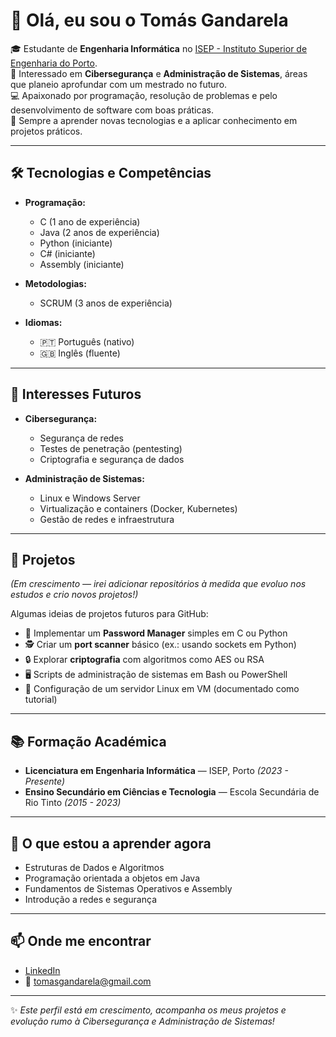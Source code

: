 # 👋 Olá, eu sou o Tomás Gandarela

🎓 Estudante de **Engenharia Informática** no [ISEP - Instituto Superior de Engenharia do Porto](https://www.isep.ipp.pt/).  
🔐 Interessado em **Cibersegurança** e **Administração de Sistemas**, áreas que planeio aprofundar com um mestrado no futuro.  
💻 Apaixonado por programação, resolução de problemas e pelo desenvolvimento de software com boas práticas.  
🚀 Sempre a aprender novas tecnologias e a aplicar conhecimento em projetos práticos.  

---

## 🛠️ Tecnologias e Competências

- **Programação:**  
  - C (1 ano de experiência)  
  - Java (2 anos de experiência)  
  - Python (iniciante)  
  - C# (iniciante)  
  - Assembly (iniciante)  

- **Metodologias:**  
  - SCRUM (3 anos de experiência)  

- **Idiomas:**  
  - 🇵🇹 Português (nativo)  
  - 🇬🇧 Inglês (fluente)  

---

## 🔐 Interesses Futuros

- **Cibersegurança:**  
  - Segurança de redes  
  - Testes de penetração (pentesting)  
  - Criptografia e segurança de dados  

- **Administração de Sistemas:**  
  - Linux e Windows Server  
  - Virtualização e containers (Docker, Kubernetes)  
  - Gestão de redes e infraestrutura  

---

## 📂 Projetos

*(Em crescimento — irei adicionar repositórios à medida que evoluo nos estudos e crio novos projetos!)*  

Algumas ideias de projetos futuros para GitHub:  
- 🔑 Implementar um **Password Manager** simples em C ou Python  
- 🕵️ Criar um **port scanner** básico (ex.: usando sockets em Python)  
- 🔒 Explorar **criptografia** com algoritmos como AES ou RSA  
- 🖥️ Scripts de administração de sistemas em Bash ou PowerShell  
- 🐧 Configuração de um servidor Linux em VM (documentado como tutorial)  

---

## 📚 Formação Académica

- **Licenciatura em Engenharia Informática** — ISEP, Porto *(2023 - Presente)*  
- **Ensino Secundário em Ciências e Tecnologia** — Escola Secundária de Rio Tinto *(2015 - 2023)*  

---

## 🌱 O que estou a aprender agora

- Estruturas de Dados e Algoritmos  
- Programação orientada a objetos em Java  
- Fundamentos de Sistemas Operativos e Assembly  
- Introdução a redes e segurança  

---

## 📫 Onde me encontrar

- [LinkedIn](https://www.linkedin.com/in/tomas-gandarela/)  
- 📧 tomasgandarela@gmail.com  

---

✨ *Este perfil está em crescimento, acompanha os meus projetos e evolução rumo à Cibersegurança e Administração de Sistemas!*  
